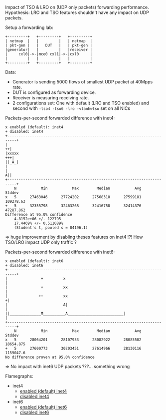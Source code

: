 Impact of TSO & LRO on (UDP only packets) forwarding performance.
Hypothesis: LRO and TSO features shouldn't have any impact on UDP packets.

Setup a forwarding lab:
```
+---------+   +---------+   +---------+
| netmap  |   |         |   | netmap  |
| pkt-gen |   |   DUT   |   | pkt-gen |
|generator|   |         |   |receiver |
|     cxl0|->-|mce0 cxl1|->-|cxl0     |
|         |   |         |   |         |
+---------+   +---------+   +---------+
```
Data:
  * Generator is sending 5000 flows of smallest UDP packet at 40Mpps rate.
  * DUT is configured as forwarding device.
  * Receiver is measuring receiving rate.
  * 2 configurations set: One with default (LRO and TSO enabled) and second with `-tso4 -tso6 -lro -vlanhwtso` set on all NICs

Packets-per-second forwarded difference with inet4:
```
x enabled (default): inet4
+ disabled: inet4
+--------------------------------------------------------------------------+
|                                                                        ++|
|xxxxx                                                                  +++|
||_A_|                                                                     |
|                                                                        A||
+--------------------------------------------------------------------------+
    N           Min           Max        Median           Avg        Stddev
x   5      27463046      27724202      27568318      27599181     109278.63
+   5      32355798      32463268      32416758      32414376     47287.862
Difference at 95.0% confidence
	4.8152e+06 +/- 122795
	17.4469% +/- 0.511089%
	(Student's t, pooled s = 84196.1)
```

=> huge improvement by disabling theses features on inet4 !?! How TSO/LRO impact UDP only traffic ?

Packets-per-second forwarded difference with inet6:
```
x enabled (default): inet6
+ disabled: inet6
+--------------------------------------------------------------------------+
|               +         x                                                |
|               +         xx                                               |
|              ++         xx                                              +|
|                         A|                                               |
||______________M__________A_________________________|                     |
+--------------------------------------------------------------------------+
    N           Min           Max        Median           Avg        Stddev
x   5      28064201      28107933      28082922      28085502     18654.875
+   5      27600773      30203451      27614966      28130116     1159047.6
No difference proven at 95.0% confidence
```

=> No impact with inet6 UDP packets ???... something wrong

Flamegraphs:
* inet4
  * [enabled (default) inet4](bench.enabled-default.inet4.pmc.svg)
  * [disabled inet4](bench.disabled.inet4.pmc.svg)
* inet6
  * [enabled (default) inet6](bench.enabled-default.inet6.pmc.svg)
  * [disabled inet6](bench.disabled.inet6.pmc.svg)
